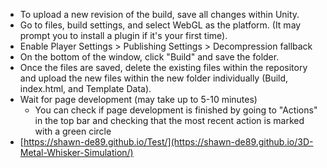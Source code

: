 * To upload a new revision of the build, save all changes within Unity. 
* Go to files, build settings, and select WebGL as the platform. (It may prompt you to install a plugin if it's your first time).
* Enable Player Settings > Publishing Settings > Decompression fallback
* On the bottom of the window, click "Build" and save the folder.
* Once the files are saved, delete the existing files within the repository and upload the new files within the new folder individually (Build, index.html, and Template Data).
* Wait for page development (may take up to 5-10 minutes)
  * You can check if page development is finished by going to "Actions" in the top bar and checking that the most recent action is marked with a green circle
* [https://shawn-de89.github.io/Test/](https://shawn-de89.github.io/3D-Metal-Whisker-Simulation/)
